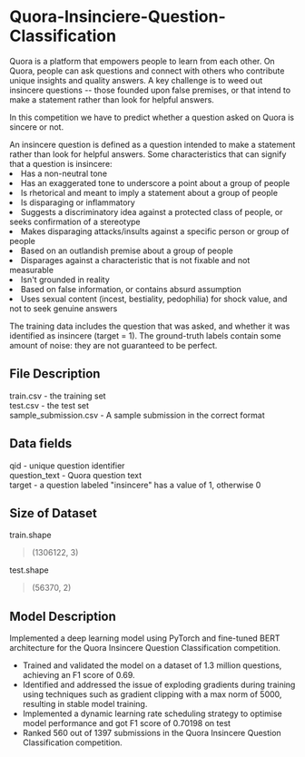 # Quora-Insinciere-Question-Classification
Quora is a platform that empowers people to learn from each other. On Quora, people can ask questions and connect with others who contribute unique insights and quality answers. A key challenge is to weed out insincere questions -- those founded upon false premises, or that intend to make a statement rather than look for helpful answers.
<p> In this competition we have to predict whether a question asked on Quora is sincere or not.
</p>
An insincere question is defined as a question intended to make a statement rather than look for helpful answers. Some characteristics that can signify that a question is insincere:
  <li>Has a non-neutral tone
  <li>Has an exaggerated tone to underscore a point about a group of people
  <li> Is rhetorical and meant to imply a statement about a group of people
  <li> Is disparaging or inflammatory
  <li> Suggests a discriminatory idea against a protected class of people, or seeks confirmation of a stereotype
  <li>Makes disparaging attacks/insults against a specific person or group of people
  <li>Based on an outlandish premise about a group of people
  <li>Disparages against a characteristic that is not fixable and not measurable
  <li>Isn't grounded in reality
  <li>Based on false information, or contains absurd assumption
  <li>Uses sexual content (incest, bestiality, pedophilia) for shock value, and not to seek genuine answers
<p>
The training data includes the question that was asked, and whether it was identified as insincere (target = 1). The ground-truth labels contain some amount of noise: they are not guaranteed to be perfect. 
</p>

## File Description
train.csv - the training set <br>
test.csv - the test set <br>
sample_submission.csv - A sample submission in the correct format <br>

## Data fields
qid - unique question identifier <br>
question_text - Quora question text <br>
target - a question labeled "insincere" has a value of 1, otherwise 0 <br>

## Size of Dataset
train.shape
>(1306122, 3) <br>

test.shape
>(56370, 2)


## Model Description
Implemented a deep learning model using PyTorch and fine-tuned BERT architecture for the Quora Insincere Question Classification competition.

- Trained and validated the model on a dataset of 1.3 million questions, achieving an F1 score of 0.69.
- Identified and addressed the issue of exploding gradients during training using techniques such as gradient clipping with a max
norm of 5000, resulting in stable model training.
- Implemented a dynamic learning rate scheduling strategy to optimise model performance and got F1 score of 0.70198 on test
- Ranked 560 out of 1397 submissions in the Quora Insincere Question Classification competition.

